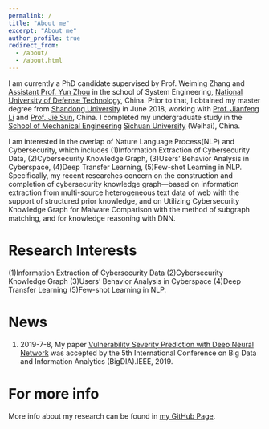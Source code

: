 ```yaml
---
permalink: /
title: "About me"
excerpt: "About me"
author_profile: true
redirect_from: 
  - /about/
  - /about.html
---
```


I am currently a PhD candidate supervised by Prof. Weiming Zhang and [Assistant Prof. Yun Zhou](https://yzhou.github.io/) in the school of System Engineering, [National University of Defense Technology](https://www.nudt.edu.cn/), China. Prior to that, I obtained my master degree from [Shandong University](https://www.sdu.edu.cn/) in June 2018, working with [Prof. Jianfeng Li](https://www.mech.sdu.edu.cn/info/1127/121173.htm) and [Prof. Jie Sun](https://www.mech.sdu.edu.cn/info/1127/121121.htm), China. I completed my undergraduate study in the [School of Mechanical Engineering](http://msec.scu.edu.cn/) [Sichuan University](http://www.scu.edu.cn/) (Weihai), China.

I am interested in the overlap of Nature Language Process(NLP) and Cybersecurity, which includes (1)Information Extraction of Cybersecurity Data, (2)Cybersecurity Knowledge Graph, (3)Users’ Behavior Analysis in Cyberspace, (4)Deep Transfer Learning, (5)Few-shot Learning in NLP. Specifically, my recent researches concern on the construction and completion of cybersecurity knowledge graph—based on information extraction from multi-source heterogeneous text data of web with the support of structured prior knowledge, and on Utilizing Cybersecurity Knowledge Graph for Malware Comparison with the method of subgraph matching, and for knowledge reasoning with DNN.

Research Interests
======
(1)Information Extraction of Cybersecurity Data
(2)Cybersecurity Knowledge Graph
(3)Users’ Behavior Analysis in Cyberspace
(4)Deep Transfer Learning
(5)Few-shot Learning in NLP.

News
======
1. 2019-7-8, My paper [Vulnerability Severity Prediction with Deep Neural Network](https://ieeexplore.ieee.org/abstract/document/8802851) was accepted by the 5th International Conference on Big Data and Information Analytics (BigDIA).IEEE, 2019.

For more info
======
More info about my research can be found in [my GitHub Page](https://github.com/KaiLiu-Leo).

